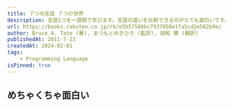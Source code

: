 ```yaml
---
title: ７つの言語 ７つの世界
description: 言語1つを一週間で学びます。言語の違いを比較できるのがとても面白いです。
url: https://books.rakuten.co.jp/rk/e5b57588bc7937058e1fa5cd2e582b9e/
author: Bruce A. Tate (著), まつもとゆきひろ (監訳), 田和 勝 (翻訳)
publishedAt: 2011-7-23
createdAt: 2024-02-01
tags: 
    - Programming Language
isPinned: true
---
```


## めちゃくちゃ面白い
